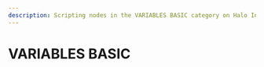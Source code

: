```yaml
---
description: Scripting nodes in the VARIABLES BASIC category on Halo Infinite.
---
```


# VARIABLES BASIC

